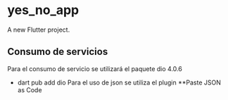# yes_no_app

A new Flutter project.

## Consumo de servicios

Para el consumo de servicio se utilizará el paquete dio 4.0.6
- dart pub add dio
Para el uso de json se utiliza el plugin **Paste JSON as Code